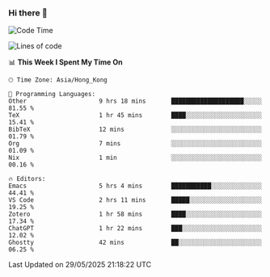 ### Hi there 👋

<!--
**nicehiro/nicehiro** is a ✨ _special_ ✨ repository because its `README.md` (this file) appears on your GitHub profile.

Here are some ideas to get you started:

- 🔭 I’m currently working on ...
- 🌱 I’m currently learning ...
- 👯 I’m looking to collaborate on ...
- 🤔 I’m looking for help with ...
- 💬 Ask me about ...
- 📫 How to reach me: ...
- 😄 Pronouns: ...
- ⚡ Fun fact: ...
-->

<!--START_SECTION:waka-->
![Code Time](http://img.shields.io/badge/Code%20Time-693%20hrs%2043%20mins-blue)

![Lines of code](https://img.shields.io/badge/From%20Hello%20World%20I%27ve%20Written-1.7%20million%20lines%20of%20code-blue)

📊 **This Week I Spent My Time On** 

```text
🕑︎ Time Zone: Asia/Hong_Kong

💬 Programming Languages: 
Other                    9 hrs 18 mins       ████████████████████░░░░░   81.55 % 
TeX                      1 hr 45 mins        ████░░░░░░░░░░░░░░░░░░░░░   15.41 % 
BibTeX                   12 mins             ░░░░░░░░░░░░░░░░░░░░░░░░░   01.79 % 
Org                      7 mins              ░░░░░░░░░░░░░░░░░░░░░░░░░   01.09 % 
Nix                      1 min               ░░░░░░░░░░░░░░░░░░░░░░░░░   00.16 % 

🔥 Editors: 
Emacs                    5 hrs 4 mins        ███████████░░░░░░░░░░░░░░   44.41 % 
VS Code                  2 hrs 11 mins       █████░░░░░░░░░░░░░░░░░░░░   19.25 % 
Zotero                   1 hr 58 mins        ████░░░░░░░░░░░░░░░░░░░░░   17.34 % 
ChatGPT                  1 hr 22 mins        ███░░░░░░░░░░░░░░░░░░░░░░   12.02 % 
Ghostty                  42 mins             ██░░░░░░░░░░░░░░░░░░░░░░░   06.25 % 
```


 Last Updated on 29/05/2025 21:18:22 UTC
<!--END_SECTION:waka-->
